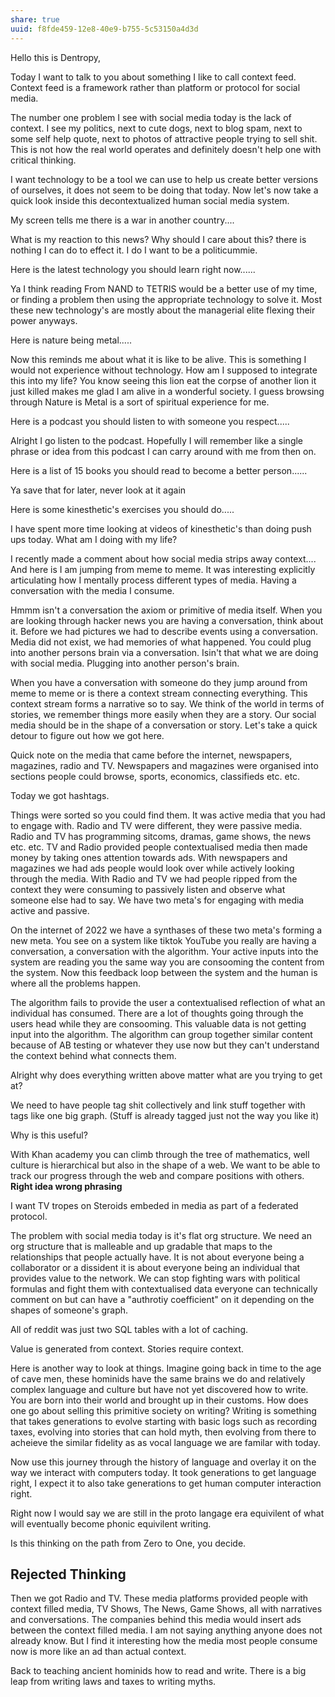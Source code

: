 ```yaml
---
share: true
uuid: f8fde459-12e8-40e9-b755-5c53150a4d3d
---
```

Hello this is Dentropy,

Today I want to talk to you about something I like to call context feed. Context feed is a framework rather than platform or protocol for social media.

The number one problem I see with social media today is the lack of context. I see my politics, next to cute dogs, next to blog spam, next to some self help quote, next to photos of attractive people trying to sell shit. This is not how the real world operates and definitely doesn't help one with critical thinking. 

I want technology to be a tool we can use to help us create better versions of ourselves, it does not seem to be doing that today. Now let's now take a quick look inside this decontextualized human social media system.

My screen tells me there is a war in another country....

What is my reaction to this news? Why should I care about this? there is nothing I can do to effect it. I do I want to be a politicummie.

Here is the latest technology you should learn right now......

Ya I think reading From NAND to TETRIS would be a better use of my time, or finding a problem then using the appropriate technology to solve it. Most these new technology's are mostly about the managerial elite flexing their power anyways.

Here is nature being metal.....

Now this reminds me about what it is like to be alive. This is something I would not experience without technology. How am I supposed to integrate this into my life? You know seeing this lion eat the corpse of another lion it just killed makes me glad I am alive in a wonderful society. I guess browsing through Nature is Metal is a sort of spiritual experience for me.

Here is a podcast you should listen to with someone you respect.....

Alright I go listen to the podcast. Hopefully I will remember like a single phrase or idea from this podcast I can carry around with me from then on.

Here is a list of 15 books you should read to become a better person......

Ya save that for later, never look at it again

Here is some kinesthetic's exercises you should do.....

I have spent more time looking at videos of kinesthetic's than doing push ups today. What am I doing with my life?

I recently made a comment about how social media strips away context.... And here is I am jumping from meme to meme. It was interesting explicitly articulating how I mentally process different types of media. Having a conversation with the media I consume.

Hmmm isn't a conversation the axiom or primitive of media itself. When you are looking through hacker news you are having a conversation, think about it. Before we had pictures we had to describe events using a conversation. Media did not exist, we had memories of what happened. You could plug into another persons brain via a conversation. Isin't that what we are doing with social media. Plugging into another person's brain.

When you have a conversation with someone do they jump around from meme to meme or is there a context stream connecting everything. This context stream forms a narrative so to say. We think of the world in terms of stories, we remember things more easily when they are a story. Our social media should be in the shape of a conversation or story. Let's take a quick detour to figure out how we got here.

Quick note on the media that came before the internet, newspapers, magazines, radio and TV. Newspapers and magazines were organised into sections people could browse, sports, economics, classifieds etc. etc. 

Today we got hashtags. 

Things were sorted so you could find them. It was active media that you had to engage with. Radio and TV were different, they were passive media. Radio and TV has programming sitcoms, dramas, game shows, the news etc. etc. TV and Radio provided people contextualised media then made money by taking ones attention towards ads. With newspapers and magazines we had ads people would look over while actively looking through the media. With Radio and TV we had people ripped from the context they were consuming to passively listen and observe what someone else had to say. We have two meta's for engaging with media active and passive.

On the internet of 2022 we have a synthases of these two meta's forming a new meta. You see on a system like tiktok YouTube you really are having a conversation, a conversation with the algorithm. Your active inputs into the system are reading you the same way you are consooming the content from the system. Now this feedback loop between the system and the human is where all the problems happen.

The algorithm fails to provide the user a contextualised reflection of what an individual has consumed. There are a lot of thoughts going through the users head while they are consooming. This valuable data is not getting input into the algorithm. The algorithm can group together similar content because of AB testing or whatever they use now but they can't understand the context behind what connects them.

Alright why does everything written above matter what are you trying to get at?

We need to have people tag shit collectively and link stuff together with tags like one big graph. (Stuff is already tagged just not the way you like it)

Why is this useful?

With Khan academy you can climb through the tree of mathematics, well culture is hierarchical but also in the shape of a web. We want to be able to track our progress through the web and compare positions with others. **Right idea wrong phrasing**

I want TV tropes on Steroids embeded in media as part of a federated protocol.

The problem with social media today is it's flat org structure. We need an org structure that is malleable and up gradable that maps to the relationships that people actually have. It is not about everyone being a collaborator or a dissident it is about everyone being an individual that provides value to the network. We can stop fighting wars with political formulas and fight them with contextualised data everyone can technically comment on but can have a "authrotiy coefficient" on it depending on the shapes of someone's graph.



All of reddit was just two SQL tables with a lot of caching. 

Value is generated from context. Stories require context.

Here is another way to look at things. Imagine going back in time to the age of cave men, these hominids have the same brains we do and relatively complex language and culture but have not yet discovered how to write. You are born into their world and brought up in their customs. How does one go about selling this primitive society on writing? Writing is something that takes generations to evolve starting with basic logs such as recording taxes, evolving into stories that can hold myth, then evolving from there to acheieve the similar fidelity as as vocal language we are familar with today.

Now use this journey through the history of language and overlay it on the way we interact with computers today. It took generations to get language right, I expect it to also take generations to get human computer interaction right.

Right now I would say we are still in the proto langage era equivilent of what will eventually become phonic equivilent writing. 

Is this thinking on the path from Zero to One, you decide.

## Rejected Thinking

Then we got Radio and TV. These media platforms provided people with context filled media, TV Shows, The News, Game Shows, all with narratives and conversations. The companies behind this media would insert ads between the context filled media. I am not saying anything anyone does not already know. But I find it interesting how the media most people consume now is more like an ad than actual context.

Back to teaching ancient hominids how to read and write. There is a big leap from writing laws and taxes to writing myths. 



